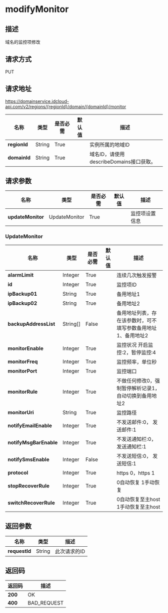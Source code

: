 # modifyMonitor


## 描述
域名的监控项修改

## 请求方式
PUT

## 请求地址
https://domainservice.jdcloud-api.com/v2/regions/{regionId}/domain/{domainId}/monitor

|名称|类型|是否必需|默认值|描述|
|---|---|---|---|---|
|**regionId**|String|True| |实例所属的地域ID|
|**domainId**|String|True| |域名ID，请使用describeDomains接口获取。|

## 请求参数
|名称|类型|是否必需|默认值|描述|
|---|---|---|---|---|
|**updateMonitor**|UpdateMonitor|True| |监控项设置信息|

### UpdateMonitor
|名称|类型|是否必需|默认值|描述|
|---|---|---|---|---|
|**alarmLimit**|Integer|True| |连续几次触发报警|
|**id**|Integer|True| |监控项ID|
|**ipBackup01**|String|True| |备用地址1|
|**ipBackup02**|String|True| |备用地址2|
|**backupAddressList**|String[]|False| |备用地址列表，存在该参数时，可不填写参数备用地址1、备用地址2|
|**monitorEnable**|Integer|True| |监控状况 开启监控:2，暂停监控:4|
|**monitorFreq**|Integer|True| |监控频率，单位秒|
|**monitorPort**|Integer|True| |监控端口|
|**monitorRule**|Integer|True| |不做任何修改0，强制暂停解析记录1，自动切换到备用地址2|
|**monitorUri**|String|True| |监控路径|
|**notifyEmailEnable**|Integer|True| |不发送邮件:0， 发送邮件:1|
|**notifyMsgBarEnable**|Integer|True| |不发送通知栏:0， 发送通知栏:1|
|**notifySmsEnable**|Integer|False| |不发送短信:0， 发送短信:1|
|**protocol**|Integer|True| |https 0，https 1|
|**stopRecoverRule**|Integer|True| |0自动恢复 1手动恢复|
|**switchRecoverRule**|Integer|True| |0自动恢复至主host 1手动恢复至主host|

## 返回参数
|名称|类型|描述|
|---|---|---|
|**requestId**|String|此次请求的ID|


## 返回码
|返回码|描述|
|---|---|
|**200**|OK|
|**400**|BAD_REQUEST|
